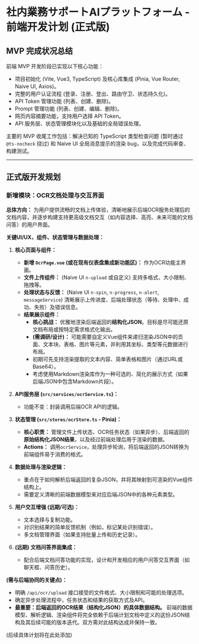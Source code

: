 # 社内業務サポートAIプラットフォーム - 前端开发计划 (正式版)

## MVP 完成状况总结

前端 MVP 开发阶段已实现以下核心功能：
- 项目初始化 (Vite, Vue3, TypeScript) 及核心库集成 (Pinia, Vue Router, Naive UI, Axios)。
- 完整的用户认证流程 (登录、注册、登出、路由守卫、状态持久化)。
- API Token 管理功能 (列表、创建、删除)。
- Prompt 管理功能 (列表、创建、编辑、删除)。
- 网页内容摘要功能，支持用户选择 API Token。
- API 服务层、状态管理模块化以及基础的全局错误处理。

主要的 MVP 收尾工作包括：解决已知的 TypeScript 类型检查问题 (暂时通过 `@ts-nocheck` 绕过) 和 Naive UI 全局消息提示的渲染 bug，以及完成代码审查、构建测试。

---

## 正式版开发规划

### 新增模块：OCR文档处理与交互界面

**总体方向：**
为用户提供流畅的文档上传体验，清晰地展示后端OCR服务处理后的文档内容，并逐步构建支持更高级文档交互（如内容选择、高亮、未来可能的文档问答）的用户界面。

**关键UI/UX、组件、状态管理与数据处理：**

1.  **核心页面与组件：**
    *   **新增 `OcrPage.vue` (或在现有仪表盘集成新功能区)：** 作为OCR功能主界面。
    *   **文件上传组件：** (Naive UI `n-upload` 或自定义) 支持多格式、大小限制、拖拽等。
    *   **处理状态与反馈：** (Naive UI `n-spin`, `n-progress`, `n-alert`, `messageService`) 清晰展示上传进度、后端处理状态（等待、处理中、成功、失败）及错误信息。
    *   **结果展示组件：**
        *   **核心挑战：** 优雅地渲染后端返回的**结构化JSON**。目标是尽可能还原文档布局或按特定需求格式化输出。
        *   **(需调研/设计)：** 可能需要自定义Vue组件来递归渲染JSON中的页面、文本块、表格、图片等元素，并利用其坐标、类型等元数据进行布局。
        *   初期可先支持渲染提取的文本内容、简单表格和图片（通过URL或Base64）。
        *   考虑使用Markdown渲染库作为一种可选的、简化的展示方式（如果后端JSON中包含Markdown片段）。

2.  **API服务层 (`src/services/ocrService.ts`)：**
    *   功能不变：封装调用后端OCR API的逻辑。

3.  **状态管理 (`src/stores/ocrStore.ts` - Pinia)：**
    *   **核心职责：** 管理文件上传状态、OCR任务状态（如果异步）、后端返回的**原始结构化JSON结果**，以及经过前端处理后用于渲染的数据。
    *   **Actions：** 调用`ocrService`，处理异步轮询，将后端返回的JSON转换为前端组件易于消费的格式。

4.  **数据处理与渲染逻辑：**
    *   重点在于如何解析后端返回的复杂JSON，并将其映射到可渲染的Vue组件结构上。
    *   需要定义清晰的前端数据模型来对应后端JSON中的各种元素类型。

5.  **用户交互增强 (远期/可选)：**
    *   文本选择与复制功能。
    *   对识别结果的简单反馈机制（例如，标记某处识别错误）。
    *   多文档管理界面（如果支持批量上传和历史记录）。

6.  **(远期) 文档问答界面集成：**
    *   配合后端文档问答功能的实现，设计和开发相应的用户问答交互界面（如聊天框、问答历史）。

**(需与后端协同的关键点)：**
*   明确 `/api/ocr/upload` 接口接受的文件格式、大小限制和可能的处理选项。
*   确定异步处理流程中，任务状态和结果的获取方式及API。
*   **最重要：后端返回的OCR结果（结构化JSON）的具体数据结构。** 前端的数据模型、解析逻辑、渲染组件将完全依赖于后端计划文档中定义的这份JSON结构及其后续可能的版本迭代。双方需对此结构达成并保持一致。

(后续具体计划将在此处添加) 